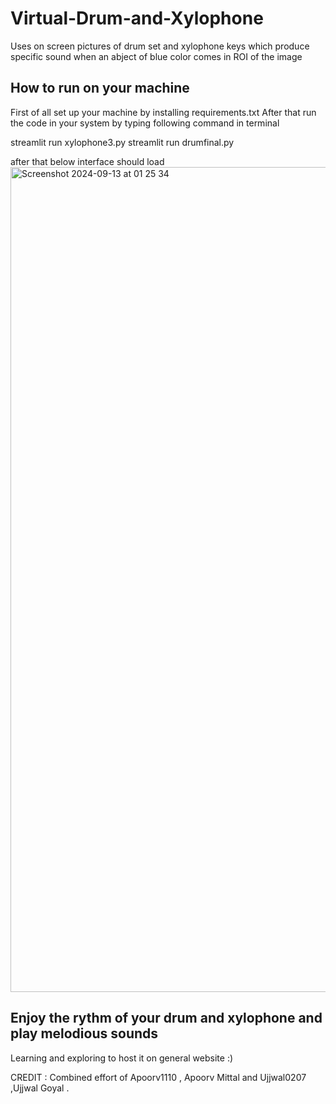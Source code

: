 # Virtual-Drum-and-Xylophone
Uses on screen pictures of drum set and xylophone keys which produce specific sound when an abject of blue color comes in ROI of the image

## How to run on your machine
First of all set up your machine by installing requirements.txt
After that run the code in your system by typing following command in terminal

streamlit run xylophone3.py
streamlit run drumfinal.py

after that below interface should load
<img width="1320" alt="Screenshot 2024-09-13 at 01 25 34" src="https://github.com/user-attachments/assets/ada19e8b-5db1-4a8a-890c-f71bf698b445">


## Enjoy the rythm of your drum and xylophone and play melodious sounds
Learning and exploring to host it on general website :)

CREDIT :  Combined effort of Apoorv1110 , Apoorv Mittal and Ujjwal0207 ,Ujjwal Goyal . 
